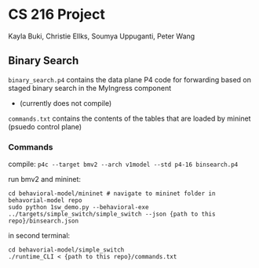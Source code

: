 # CS 216 Project
Kayla Buki, Christie Ellks, Soumya Uppuganti, Peter Wang

## Binary Search
`binary_search.p4` contains the data plane P4 code for forwarding based on staged binary search in the MyIngress component 
- (currently does not compile)

`commands.txt` contains the contents of the tables that are loaded by mininet (psuedo control plane)

### Commands
compile: 
`p4c --target bmv2 --arch v1model --std p4-16 binsearch.p4`

run bmv2 and mininet:
```
cd behavioral-model/mininet # navigate to mininet folder in behavorial-model repo
sudo python 1sw_demo.py --behavioral-exe ../targets/simple_switch/simple_switch --json {path to this repo}/binsearch.json
```
in second terminal:
```
cd behavorial-model/simple_switch
./runtime_CLI < {path to this repo}/commands.txt 
```
